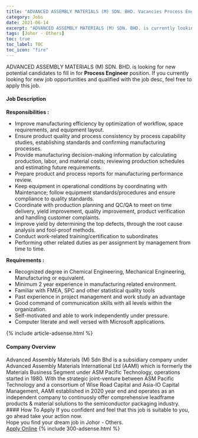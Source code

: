 ```yaml
---
title: "ADVANCED ASSEMBLY MATERIALS (M) SDN. BHD. Vacancies Process Engineer" 
category: Jobs 
date: 2021-06-14 
excerpt: "ADVANCED ASSEMBLY MATERIALS (M) SDN. BHD. is currently looking for suitable person to fill in the Process Engineer which based in Johor - Others" 
tags: [Johor - Others] 
toc: true 
toc_label: TOC 
toc_icon: "fire" 
--- 
```


<p>ADVANCED ASSEMBLY MATERIALS (M) SDN. BHD. is looking for new potential candidates to fill in for <b>Process Engineer</b> position. If you currently looking for new job opportunities and qualified with the job desc, feel free to apply this job.
</p><div><div><h4>Job Description</h4></div><div><div><span><div><p><strong>Responsibilities :</strong></p><ul><li>Improve manufacturing efficiency by optimization of workflow, space requirements, and equipment layout.</li><li>Ensure product quality and process consistency by process capability studies, establishing standards and confirming manufacturing processes.</li><li>Provide manufacturing decision-making information by calculating production, labor, and material costs; reviewing production schedules and estimating future requirements.</li><li>Prepare product and process reports for manufacturing performance review.</li><li>Keep equipment in operational conditions by coordinating with Maintenance; follow equipment standards/procedures and ensure compliance to quality standards.</li><li>Coordinate with production planning and QC/QA to meet on time delivery, yield improvement, quality improvement, product verification and handling customer complaints.</li><li>Improve yield by determining the top defects, through the root cause analysis and fool-proof methods.</li><li>Conduct work-related training/certification to subordinates</li><li>Performing other related duties as per assignment by management from time to time.</li></ul><p><strong>Requirements :</strong></p><ul><li>Recognized degree in Chemical Engineering, Mechanical Engineering, Manufacturing or equivalent.</li><li>Minimum 2 year experience in manufacturing related environment.</li><li>Familiar with FMEA, SPC and other statistical quality tools</li><li>Past experience in project management and work study an advantage</li><li>Good command of communication skills with all levels within the organization.</li><li>Self-motivated and able to work independently under pressure.</li><li>Computer literate and well versed with Microsoft applications.</li></ul></div></span></div></div></div> 
{% include article-adsense.html %} 
<div><div><h4>Company Overview</h4></div><div><div><span><div><div>Advanced Assembly Materials (M) Sdn Bhd is a subsidiary company under Advanced Assembly Materials International Ltd (AAMI)&#160;which is formerly the Materials Business Segment under ASM Pacific Technology, operations started in 1980. With the strategic joint-venture between ASM Pacific Technology and a consortium of Wise Road Capital and Asia-IO Capital Management, AAMI established in 2020 year end and operates as an independent company to continuosly offer comprehensive leadframe products &amp; material solutions to the semiconductor packaging industry.</div></div></span></div></div></div> 
#### How To Apply 
If you confident and feel that this job is suitable to you, go ahead take your action now. <br/> 
Hope you find your dream job in Johor - Others. <br/> 
<a href="https://www.jobstreet.com.my/en/job/process-engineer-4590236?jobId=jobstreet-my-job-4590236&" class="btn btn--info" target="_blank" rel="nofollow noopenner">Apply Online</a> 
{% include 300-adsense.html %} 